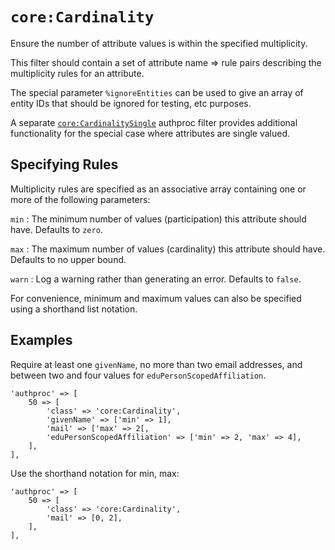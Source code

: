 `core:Cardinality`
==================

Ensure the number of attribute values is within the specified multiplicity.

This filter should contain a set of attribute name => rule pairs describing the multiplicity rules for an attribute.

The special parameter `%ignoreEntities` can be used to give an array of entity IDs that should be ignored for testing, etc purposes.

A separate [`core:CardinalitySingle`](./core:authproc_cardinalitysingle) authproc filter provides additional functionality for the special case where attributes are single valued.

Specifying Rules
----------------

Multiplicity rules are specified as an associative array containing one or more of the following parameters:

`min`
:   The minimum number of values (participation) this attribute should have. Defaults to `zero`.

`max`
:   The maximum number of values (cardinality) this attribute should have. Defaults to no upper bound.

`warn`
:   Log a warning rather than generating an error. Defaults to `false`.

For convenience, minimum and maximum values can also be specified using a shorthand list notation.

Examples
--------

Require at least one `givenName`, no more than two email addresses, and between two and four values for `eduPersonScopedAffiliation`.

    'authproc' => [
        50 => [
            'class' => 'core:Cardinality',
            'givenName' => ['min' => 1],
            'mail' => ['max' => 2[,
            'eduPersonScopedAffiliation' => ['min' => 2, 'max' => 4],
        ],
    ],

Use the shorthand notation for min, max:

    'authproc' => [
        50 => [
            'class' => 'core:Cardinality',
            'mail' => [0, 2],
        ],
    ],
